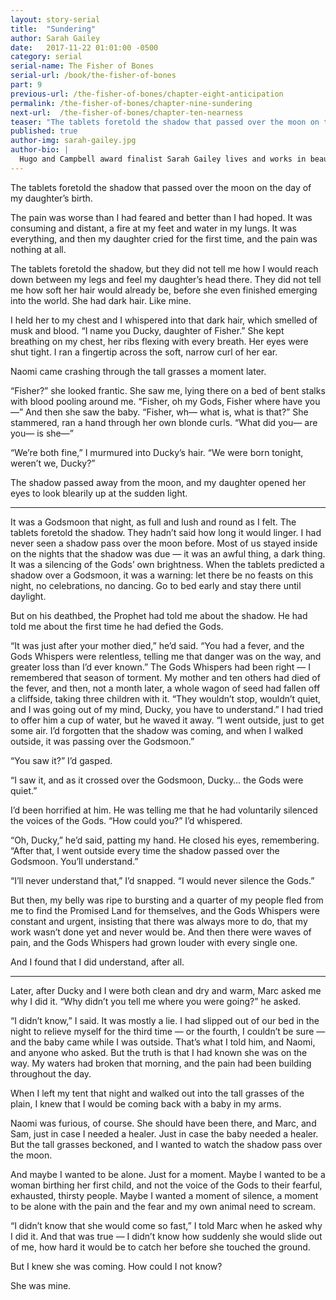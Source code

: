 ```yaml
---
layout: story-serial
title:  "Sundering"
author: Sarah Gailey
date:   2017-11-22 01:01:00 -0500
category: serial
serial-name: The Fisher of Bones
serial-url: /book/the-fisher-of-bones
part: 9
previous-url: /the-fisher-of-bones/chapter-eight-anticipation
permalink: /the-fisher-of-bones/chapter-nine-sundering
next-url:  /the-fisher-of-bones/chapter-ten-nearness
teaser: "The tablets foretold the shadow that passed over the moon on the day of my daughter’s birth."
published: true
author-img: sarah-gailey.jpg
author-bio: |
  Hugo and Campbell award finalist Sarah Gailey lives and works in beautiful Portland, Oregon. Their nonfiction has been published by _Mashable_ and the _Boston Globe_, and their fiction has been published internationally. They are a regular contributor for _Tor.com_ and _Barnes & Noble_. You can find links to their work at [www.sarahgailey.com](http://www.sarahgailey.com). They tweet [@gaileyfrey](http://twitter.com/gaileyfrey).
---
```


The tablets foretold the shadow that passed over the moon on the day of my daughter’s birth.

The pain was worse than I had feared and better than I had hoped. It was consuming and distant, a fire at my feet and water in my lungs. It was everything, and then my daughter cried for the first time, and the pain was nothing at all.

The tablets foretold the shadow, but they did not tell me how I would reach down between my legs and feel my daughter’s head there. They did not tell me how soft her hair would already be, before she even finished emerging into the world. She had dark hair. Like mine.

I held her to my chest and I whispered into that dark hair, which smelled of musk and blood. “I name you Ducky, daughter of Fisher.” She kept breathing on my chest, her ribs flexing with every breath. Her eyes were shut tight. I ran a fingertip across the soft, narrow curl of her ear.

Naomi came crashing through the tall grasses a moment later.

“Fisher?” she looked frantic. She saw me, lying there on a bed of bent stalks with blood pooling around me. “Fisher, oh my Gods, Fisher where have you—” And then she saw the baby. “Fisher, wh— what is, what is that?” She stammered, ran a hand through her own blonde curls. “What did you— are you— is she—”

“We’re both fine,” I murmured into Ducky’s hair. “We were born tonight, weren’t we, Ducky?”

The shadow passed away from the moon, and my daughter opened her eyes to look blearily up at the sudden light.

----

It was a Godsmoon that night, as full and lush and round as I felt. The tablets foretold the shadow. They hadn’t said how long it would linger. I had never seen a shadow pass over the moon before. Most of us stayed inside on the nights that the shadow was due — it was an awful thing, a dark thing. It was a silencing of the Gods’ own brightness. When the tablets predicted a shadow over a Godsmoon, it was a warning: let there be no feasts on this night, no celebrations, no dancing. Go to bed early and stay there until daylight.

But on his deathbed, the Prophet had told me about the shadow. He had told me about the first time he had defied the Gods.

“It was just after your mother died,” he’d said. “You had a fever, and the Gods Whispers were relentless, telling me that danger was on the way, and greater loss than I’d ever known.” The Gods Whispers had been right — I remembered that season of torment. My mother and ten others had died of the fever, and then, not a month later, a whole wagon of seed had fallen off a cliffside, taking three children with it. “They wouldn’t stop, wouldn’t quiet, and I was going out of my mind, Ducky, you have to understand.” I had tried to offer him a cup of water, but he waved it away. “I went outside, just to get some air. I’d forgotten that the shadow was coming, and when I walked outside, it was passing over the Godsmoon.”

“You saw it?” I’d gasped.

“I saw it, and as it crossed over the Godsmoon, Ducky… the Gods were quiet.”

I’d been horrified at him. He was telling me that he had voluntarily silenced the voices of the Gods. “How could you?” I’d whispered.

“Oh, Ducky,” he’d said, patting my hand. He closed his eyes, remembering. “After that, I went outside every time the shadow passed over the Godsmoon. You’ll understand.”

“I’ll never understand that,” I’d snapped. “I would never silence the Gods.”

But then, my belly was ripe to bursting and a quarter of my people fled from me to find the Promised Land for themselves, and the Gods Whispers were constant and urgent, insisting that there was always more to do, that my work wasn’t done yet and never would be. And then there were waves of pain, and the Gods Whispers had grown louder with every single one.

And I found that I did understand, after all.

----

Later, after Ducky and I were both clean and dry and warm, Marc asked me why I did it. “Why didn’t you tell me where you were going?” he asked.

“I didn’t know,” I said. It was mostly a lie. I had slipped out of our bed in the night to relieve myself for the third time — or the fourth, I couldn’t be sure — and the baby came while I was outside. That’s what I told him, and Naomi, and anyone who asked. But the truth is that I had known she was on the way. My waters had broken that morning, and the pain had been building throughout the day.

When I left my tent that night and walked out into the tall grasses of the plain, I knew that I would be coming back with a baby in my arms.

Naomi was furious, of course. She should have been there, and Marc, and Sam, just in case I needed a healer. Just in case the baby needed a healer. But the tall grasses beckoned, and I wanted to watch the shadow pass over the moon.

And maybe I wanted to be alone. Just for a moment. Maybe I wanted to be a woman birthing her first child, and not the voice of the Gods to their fearful, exhausted, thirsty people. Maybe I wanted a moment of silence, a moment to be alone with the pain and the fear and my own animal need to scream.

“I didn’t know that she would come so fast,” I told Marc when he asked why I did it. And that was true — I didn’t know how suddenly she would slide out of me, how hard it would be to catch her before she touched the ground.

But I knew she was coming. How could I not know?

She was mine.
